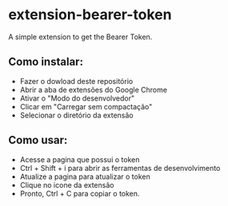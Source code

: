 # extension-bearer-token
A simple extension to get the Bearer Token.

## Como instalar:
- Fazer o dowload deste repositório
- Abrir a aba de extensões do Google Chrome
- Ativar o "Modo do desenvolvedor"
- Clicar em "Carregar sem compactação"
- Selecionar o diretório da extensão

## Como usar:
- Acesse a pagina que possui o token
- Ctrl + Shift + i para abrir as ferramentas de desenvolvimento
- Atualize a pagina para atualizar o token
- Clique no icone da extensão
- Pronto, Ctrl + C para copiar o token.